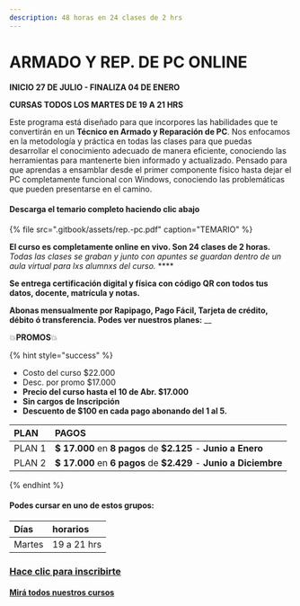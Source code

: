```yaml
---
description: 48 horas en 24 clases de 2 hrs
---
```


# ARMADO Y REP. DE PC ONLINE

**INICIO 27 DE JULIO - FINALIZA 04 DE ENERO**

**CURSAS TODOS LOS MARTES DE 19 A 21 HRS**

Este programa está diseñado para que incorpores las habilidades que te convertirán en un **Técnico en Armado y Reparación de PC**. Nos enfocamos en la metodología y práctica en todas las clases para que puedas desarrollar el conocimiento adecuado de manera eficiente, conociendo las herramientas para mantenerte bien informado y actualizado. Pensado para que aprendas a ensamblar desde el primer componente físico hasta dejar el PC completamente funcional con Windows, conociendo las problemáticas que pueden presentarse en el camino.

#### Descarga el temario completo haciendo clic abajo 

{% file src=".gitbook/assets/rep.-pc.pdf" caption="TEMARIO" %}

**El curso es completamente online en vivo. Son 24 clases de 2 horas.** _Todas las clases se graban y  junto con apuntes se guardan dentro de un aula virtual para lxs alumnxs del curso._ ****

**Se entrega certificación digital y física con código QR con todos tus datos, docente, matrícula y notas.** 

**Abonas mensualmente por Rapipago, Pago Fácil, Tarjeta de crédito, débito ó transferencia. Podes ver nuestros planes:** __

💥**PROMOS**💥 

{% hint style="success" %}
* Costo del curso $22.000
* Desc. por promo $17.000
* **Precio del curso hasta el 10 de Abr. $17.000**
* **Sin cargos de Inscripción**
* **Descuento de $100 en cada pago abonando del 1 al 5.** 

| PLAN | PAGOS |
| :--- | :--- |
| PLAN 1 | **$ 17.000** en **8 pagos** de **$2.125** - **Junio a Enero** |
| PLAN 2 | **$ 17.000** en **6 pagos** de **$2.429** - **Junio a Diciembre** |
{% endhint %}

#### Podes cursar en uno de estos grupos:

| Días | horarios |
| :--- | :--- |
| Martes | 19 a 21 hrs |

### [Hace clic para inscribirte](https://wa.me/5491164622877?text=Leí%20toda%20la%20información%20enviada%20y%20quiero%20anotarme%20en%20el%20curso%20de%20Rep.%20de%20PC%20Online)

#### [Mirá todos nuestros cursos](./)

